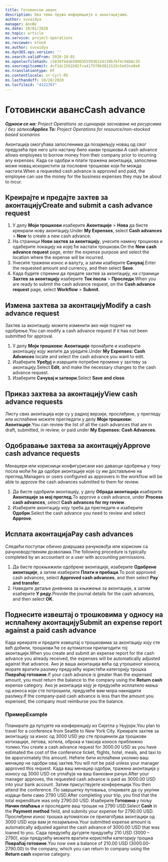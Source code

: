 ```yaml
---
title: Готовински аванс
description: Ова тема пружа информације о аконтацијама.
author: suvaidya
manager: AnnBe
ms.date: 10/01/2020
ms.topic: article
ms.service: project-operations
ms.reviewer: kfend
ms.author: suvaidya
ms.dyn365.ops.version: ''
ms.search.validFrom: 2020-10-01
ms.openlocfilehash: c5839fbdab58903555936324139b76f4c94b6c35
ms.sourcegitcommit: 4cf1dc1561b92fca4175f0b3813133c5e63ce8e6
ms.translationtype: HT
ms.contentlocale: sr-Cyrl-RS
ms.lasthandoff: 10/28/2020
ms.locfileid: "4122767"
---
```

# <a name="cash-advance"></a><span data-ttu-id="0f0d0-103">Готовински аванс</span><span class="sxs-lookup"><span data-stu-id="0f0d0-103">Cash advance</span></span>

<span data-ttu-id="0f0d0-104">_**Односи се на:** Project Operations за сценарије засноване на ресурсима / без залиха_</span><span class="sxs-lookup"><span data-stu-id="0f0d0-104">_**Applies To:** Project Operations for resource/non-stocked based scenarios_</span></span>

<span data-ttu-id="0f0d0-105">Аконтација омогућава запосленима да позајмљују новац од свог предузећа пре него што настану било какви трошкови.</span><span class="sxs-lookup"><span data-stu-id="0f0d0-105">A cash advance allows employees to borrow money from their company prior to incurring any expenses.</span></span> <span data-ttu-id="0f0d0-106">Када се одобри и плати тражена аконтација, запослени може новац искористити за пословне трошкове који ће можда настати.</span><span class="sxs-lookup"><span data-stu-id="0f0d0-106">When a requested cash advance is approved and paid, the employee can use the money for the business expenses they may be about to incur.</span></span> 

## <a name="create-and-submit-a-cash-advance-request"></a><span data-ttu-id="0f0d0-107">Креирајте и предајте захтев за аконтацију</span><span class="sxs-lookup"><span data-stu-id="0f0d0-107">Create and submit a cash advance request</span></span>

1. <span data-ttu-id="0f0d0-108">У делу **Моји трошкови** изаберите **Аконтације** > **Нова** да бисте креирали нову аконтацију.</span><span class="sxs-lookup"><span data-stu-id="0f0d0-108">Under **My Expenses**, select **Cash advances** > **New** to create a new cash advance.</span></span> 
2. <span data-ttu-id="0f0d0-109">На страници **Нови захтев за аконтацију**, унесите намену трошкова и одаберите локацију на којеј ће настати трошкови.</span><span class="sxs-lookup"><span data-stu-id="0f0d0-109">On the **New cash advance request** page, enter the expense purpose and select the location where the expense will be incurred.</span></span>
3. <span data-ttu-id="0f0d0-110">Унесите тражени износ и валуту, а затим изаберите **Сачувај**.</span><span class="sxs-lookup"><span data-stu-id="0f0d0-110">Enter the requested amount and currency, and then select **Save**.</span></span> 
4. <span data-ttu-id="0f0d0-111">Када будете спремни да предате захтев за аконтацију, на страници **Захтев за аконтацију** изаберите **Ток посла** > **Проследи**.</span><span class="sxs-lookup"><span data-stu-id="0f0d0-111">When you are ready to submit the cash advance request, on the **Cash advance request** page, select **Workflow** > **Submit**.</span></span>

## <a name="modify-a-cash-advance-request"></a><span data-ttu-id="0f0d0-112">Измена захтева за аконтацију</span><span class="sxs-lookup"><span data-stu-id="0f0d0-112">Modify a cash advance request</span></span>

<span data-ttu-id="0f0d0-113">Захтев за аконтацију можете изменити ако није поднет на одобрење.</span><span class="sxs-lookup"><span data-stu-id="0f0d0-113">You can modify a cash advance request if it has not been submitted for approval.</span></span>

1. <span data-ttu-id="0f0d0-114">У делу **Моји трошкови: Аконтације** пронађите и изаберите аконтацију коју желите да уредите.</span><span class="sxs-lookup"><span data-stu-id="0f0d0-114">Under **My Expenses: Cash Advances** locate and select the cash advance you want to edit.</span></span>
2. <span data-ttu-id="0f0d0-115">Изаберите **Уређуј** и извршите потребне промене у захтеву за аконтацију.</span><span class="sxs-lookup"><span data-stu-id="0f0d0-115">Select **Edit**, and make the necessary changes to the cash advance request.</span></span> 
3. <span data-ttu-id="0f0d0-116">Изаберите **Сачувај и затвори**.</span><span class="sxs-lookup"><span data-stu-id="0f0d0-116">Select **Save and close**.</span></span>


## <a name="view-cash-advance-requests"></a><span data-ttu-id="0f0d0-117">Приказ захтева за аконтацију</span><span class="sxs-lookup"><span data-stu-id="0f0d0-117">View cash advance requests</span></span>
<span data-ttu-id="0f0d0-118">Листу свих аконтација које су у радној верзији, прослеђене, у прегледу или исплаћене можете прегледати у делу **Моји трошкови: Аконтације**.</span><span class="sxs-lookup"><span data-stu-id="0f0d0-118">You can review the list of all the cash advances that are in draft, submitted, in review, or paid under **My Expenses: Cash Advances**.</span></span> 

## <a name="approve-cash-advance-requests"></a><span data-ttu-id="0f0d0-119">Одобравање захтева за аконтацију</span><span class="sxs-lookup"><span data-stu-id="0f0d0-119">Approve cash advance requests</span></span>

<span data-ttu-id="0f0d0-120">Менаџери или корисници конфигурисани као даваоци одобрења у току посла моћи ће да одобре аконтације које су им достављене на преглед.</span><span class="sxs-lookup"><span data-stu-id="0f0d0-120">Managers or users configured as approvers in the workflow will be able to approve the cash advances submitted to them for review.</span></span> 

1. <span data-ttu-id="0f0d0-121">Да бисте одобрили аконтацију, у делу **Обрада аконтација** изаберите **Аконтације за мој преглед**.</span><span class="sxs-lookup"><span data-stu-id="0f0d0-121">To approve a cash advance, under **Process cash advances**, select **Cash advances for my review**.</span></span>
2. <span data-ttu-id="0f0d0-122">Изаберите аконтацију коју треба да прегледате и изаберите **Одобри**.</span><span class="sxs-lookup"><span data-stu-id="0f0d0-122">Select the cash advance you need to review and select **Approve**.</span></span>  

## <a name="pay-cash-advances"></a><span data-ttu-id="0f0d0-123">Исплата аконтација</span><span class="sxs-lookup"><span data-stu-id="0f0d0-123">Pay cash advances</span></span> 
<span data-ttu-id="0f0d0-124">Следећи поступак обично довршава рачуновођа или корисник са рачуноводственим дозволама.</span><span class="sxs-lookup"><span data-stu-id="0f0d0-124">The following procedure is typically completed by an accountant or a user with accounting permissions.</span></span>

1. <span data-ttu-id="0f0d0-125">Да бисте прокњижили одобрене аконтације, изаберите **Одобрене аконтације**, а затим изаберите **Плати и пребаци**.</span><span class="sxs-lookup"><span data-stu-id="0f0d0-125">To post approved cash advances, select **Approved cash advances**, and then select **Pay and transfer**.</span></span>  
2. <span data-ttu-id="0f0d0-126">Наведите детаље дневника за књижење за аконтације, а затим изаберите **У реду**.</span><span class="sxs-lookup"><span data-stu-id="0f0d0-126">Provide the journal details for the cash advances, and then select **OK**.</span></span> 

## <a name="submit-an-expense-report-against-a-paid-cash-advance"></a><span data-ttu-id="0f0d0-127">Поднесите извештај о трошковима у односу на исплаћену аконтацију</span><span class="sxs-lookup"><span data-stu-id="0f0d0-127">Submit an expense report against a paid cash advance</span></span> 

<span data-ttu-id="0f0d0-128">Када креирате и предате извештај о трошковима за аконтацију коју сте већ добили, трошкови ће се аутоматски прилагодити тој аконтацији.</span><span class="sxs-lookup"><span data-stu-id="0f0d0-128">When you create and submit an expense report for the cash advance you already received, the expenses will be automatically adjusted against that advance.</span></span> <span data-ttu-id="0f0d0-129">Ако је ваша аконтација већа од утрошеног износа, морате вратити разлику предузећу користећи категорију трошка **Повраћај готовине**.</span><span class="sxs-lookup"><span data-stu-id="0f0d0-129">If your cash advance is greater than the expensed amount, you must return the balance to the company using the **Return cash** expense category.</span></span> <span data-ttu-id="0f0d0-130">Ако је аконтација коју је предузеће исплатило мања од износа који сте потрошили, предузеће вам мора накнадити разлику.</span><span class="sxs-lookup"><span data-stu-id="0f0d0-130">If the company-paid cash advance is less than the amount you expensed, the company must reimburse you the balance.</span></span> 

### <a name="example"></a><span data-ttu-id="0f0d0-131">Пример</span><span class="sxs-lookup"><span data-stu-id="0f0d0-131">Example</span></span>
<span data-ttu-id="0f0d0-132">Планирате да путујете на конференцију из Сијетла у Њујорк.</span><span class="sxs-lookup"><span data-stu-id="0f0d0-132">You plan to travel for a conference from Seattle to New York City.</span></span> <span data-ttu-id="0f0d0-133">Креирате захтев за аконтацију за износ од 3000 USD јер сте проценили да трошкови котизације, летова, хотела, оброка и таксија износе приближно толико.</span><span class="sxs-lookup"><span data-stu-id="0f0d0-133">You create a cash advance request for 3000.00 USD as you have estimated the cost of the conference ticket, flights, hotel, meals, and taxi to be apporximately this amount.</span></span> <span data-ttu-id="0f0d0-134">Нећете бити исплаћени уколико ваш менаџер не одобри овај захтев.</span><span class="sxs-lookup"><span data-stu-id="0f0d0-134">You will not be paid unless your manager approved this request.</span></span> <span data-ttu-id="0f0d0-135">Када ваш менаџер одобри, тражена аконтација у износу од 3000 USD се уплаћује на ваш банковни рачун.</span><span class="sxs-lookup"><span data-stu-id="0f0d0-135">After your manager approves, the requested cash advance is paid as 3000.00 USD into your bank account.</span></span> <span data-ttu-id="0f0d0-136">Затим присуствујете конференцији.</span><span class="sxs-lookup"><span data-stu-id="0f0d0-136">You then attend the conference.</span></span> <span data-ttu-id="0f0d0-137">По завршетку путовања, откривате да су укупни издаци били само 2790 USD.</span><span class="sxs-lookup"><span data-stu-id="0f0d0-137">After completing your trip, you find that the total expenditure was only 2790.00 USD.</span></span> <span data-ttu-id="0f0d0-138">Изаберите **Готовина** у пољу **Начин плаћања** и проследите ваш трошак на 2790 USD.</span><span class="sxs-lookup"><span data-stu-id="0f0d0-138">Select **Cash** in the **Payment method** field, and submits your expense for 2790.00 USD.</span></span> <span data-ttu-id="0f0d0-139">Прослеђени износ трошка аутоматски се прилагођава аконтацији од 3000 USD која вам је позајмљена.</span><span class="sxs-lookup"><span data-stu-id="0f0d0-139">Your submitted expense amount is automatically adjusted against the cash advance of 3000.00 USD that was loaned to you.</span></span> <span data-ttu-id="0f0d0-140">Сада предузећу дугујете предузећу 210 USD (3000 – 2790), који предузећу можете вратити користећи категорију трошка **Повраћај готовине**.</span><span class="sxs-lookup"><span data-stu-id="0f0d0-140">You now owe a balance of 210.00 USD (3000.00-2790.00) to the company, which you can return to company using the **Return cash** expense category.</span></span> 
